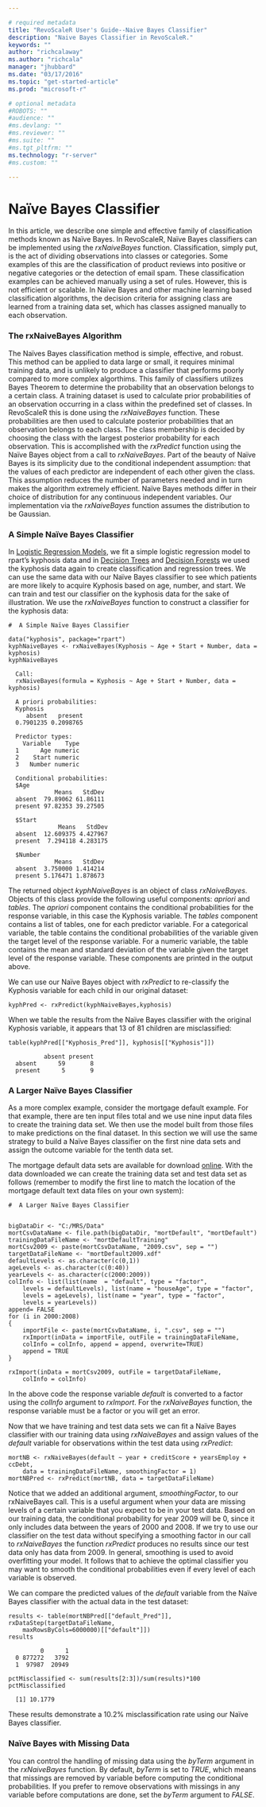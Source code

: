 ```yaml
---

# required metadata
title: "RevoScaleR User's Guide--Naive Bayes Classifier"
description: "Naive Bayes Classifier in RevoScaleR."
keywords: ""
author: "richcalaway"
ms.author: "richcala"
manager: "jhubbard"
ms.date: "03/17/2016"
ms.topic: "get-started-article"
ms.prod: "microsoft-r"

# optional metadata
#ROBOTS: ""
#audience: ""
#ms.devlang: ""
#ms.reviewer: ""
#ms.suite: ""
#ms.tgt_pltfrm: ""
ms.technology: "r-server"
#ms.custom: ""

---
```


# Naïve Bayes Classifier

In this article, we describe one simple and effective family of classification methods known as Naïve Bayes. In RevoScaleR, Naïve Bayes classifiers can be implemented using the *rxNaiveBayes* function. Classification, simply put, is the act of dividing observations into classes or categories. Some examples of this are the classification of product reviews into positive or negative categories or the detection of email spam. These classification examples can be achieved manually using a set of rules. However, this is not efficient or scalable. In Naïve Bayes and other machine learning based classification algorithms, the decision criteria for assigning class are learned from a training data set, which has classes assigned manually to each observation.

### The rxNaiveBayes Algorithm

The Naïves Bayes classification method is simple, effective, and robust. This method can be applied to data large or small, it requires minimal training data, and is unlikely to produce a classifier that performs poorly compared to more complex algorthims. This family of classifiers utilizes Bayes Theorem to determine the probability that an observation belongs to a certain class. A training dataset is used to calculate prior probabilities of an observation occurring in a class within the predefined set of classes. In RevoScaleR this is done using the *rxNaiveBayes* function. These probabilities are then used to calculate posterior probabilities that an observation belongs to each class. The class membership is decided by choosing the class with the largest posterior probability for each observation. This is accomplished with the *rxPredict* function using the Naïve Bayes object from a call to *rxNaiveBayes*. Part of the beauty of Naïve Bayes is its simplicity due to the conditional independent assumption: that the values of each predictor are independent of each other given the class. This assumption reduces the number of parameters needed and in turn makes the algorithm extremely efficient. Naïve Bayes methods differ in their choice of distribution for any continuous independent variables. Our implementation via the *rxNaiveBayes* function assumes the distribution to be Gaussian.

### A Simple Naïve Bayes Classifier

In [Logistic Regression Models](how-to-revoscaler-logistic-regression.md), we fit a simple logistic regression model to rpart’s kyphosis data and in [Decision Trees](how-to-revoscaler-decision-tree.md) and [Decision Forests](how-to-revoscaler-decision-forest.md) we used the kyphosis data again to create classification and regression trees. We can use the same data with our Naïve Bayes classifier to see which patients are more likely to acquire Kyphosis based on age, number, and start. We can train and test our classifier on the kyphosis data for the sake of illustration. We use the *rxNaiveBayes* function to construct a classifier for the kyphosis data:

	#  A Simple Naïve Bayes Classifier
	
	data("kyphosis", package="rpart")
	kyphNaiveBayes <- rxNaiveBayes(Kyphosis ~ Age + Start + Number, data = kyphosis)
	kyphNaiveBayes

	  Call:
	  rxNaiveBayes(formula = Kyphosis ~ Age + Start + Number, data = kyphosis)
	  
	  A priori probabilities:
	  Kyphosis
		 absent   present 
	  0.7901235 0.2098765 
	  
	  Predictor types:
		Variable    Type
	  1      Age numeric
	  2    Start numeric
	  3   Number numeric
	  
	  Conditional probabilities:
	  $Age
				 Means   StdDev
	  absent  79.89062 61.86111
	  present 97.82353 39.27505
	  
	  $Start
				  Means   StdDev
	  absent  12.609375 4.427967
	  present  7.294118 4.283175
	  
	  $Number
				 Means   StdDev
	  absent  3.750000 1.414214
	  present 5.176471 1.878673
	  
The returned object *kyphNaiveBayes* is an object of class *rxNaiveBayes*. Objects of this class provide the following useful components: *apriori* and *tables*. The *apriori* component contains the conditional probabilities for the response variable, in this case the Kyphosis variable. The *tables* component contains a list of tables, one for each predictor variable. For a categorical variable, the table contains the conditional probabilities of the variable given the target level of the response variable. For a numeric variable, the table contains the mean and standard deviation of the variable given the target level of the response variable. These components are printed in the output above.

We can use our Naïve Bayes object with *rxPredict* to re-classify the Kyphosis variable for each child in our original dataset:

	kyphPred <- rxPredict(kyphNaiveBayes,kyphosis)

When we table the results from the Naïve Bayes classifier with the original Kyphosis variable, it appears that 13 of 81 children are misclassified:

	table(kyphPred[["Kyphosis_Pred"]], kyphosis[["Kyphosis"]])

	          absent present
	  absent      59       8
	  present      5       9


### A Larger Naïve Bayes Classifier

As a more complex example, consider the mortgage default example. For that example, there are ten input files total and we use nine input data files to create the training data set. We then use the model built from those files to make predictions on the final dataset. In this section we will use the same strategy to build a Naïve Bayes classifier on the first nine data sets and assign the outcome variable for the tenth data set.

The mortgage default data sets are available for download [online](http://go.microsoft.com/fwlink/?LinkID=698896&clcid=0x409). With the data downloaded we can create the training data set and test data set as follows (remember to modify the first line to match the location of the mortgage default text data files on your own system):

	#  A Larger Naïve Bayes Classifier
	
	
	bigDataDir <- "C:/MRS/Data"
	mortCsvDataName <- file.path(bigDataDir, "mortDefault", "mortDefault")
	trainingDataFileName <- "mortDefaultTraining"
	mortCsv2009 <- paste(mortCsvDataName, "2009.csv", sep = "")
	targetDataFileName <- "mortDefault2009.xdf"
	defaultLevels <- as.character(c(0,1))
	ageLevels <- as.character(c(0:40))
	yearLevels <- as.character(c(2000:2009))
	colInfo <- list(list(name  = "default", type = "factor",
	    levels = defaultLevels), list(name = "houseAge", type = "factor",
	    levels = ageLevels), list(name = "year", type = "factor",
	    levels = yearLevels))
	append= FALSE
	for (i in 2000:2008)
	{
	    importFile <- paste(mortCsvDataName, i, ".csv", sep = "")
	    rxImport(inData = importFile, outFile = trainingDataFileName,
	    colInfo = colInfo, append = append, overwrite=TRUE)
	    append = TRUE
	}
	
	rxImport(inData = mortCsv2009, outFile = targetDataFileName, 
	    colInfo = colInfo)
	
In the above code the response variable *default* is converted to a factor using the *colInfo* argument to *rxImport*. For the *rxNaiveBayes* function, the response variable must be a factor or you will get an error.

Now that we have training and test data sets we can fit a Naïve Bayes classifier with our training data using *rxNaiveBayes* and assign values of the *default* variable for observations within the test data using *rxPredict*:

	mortNB <- rxNaiveBayes(default ~ year + creditScore + yearsEmploy + ccDebt,
		data = trainingDataFileName, smoothingFactor = 1)
	mortNBPred <- rxPredict(mortNB, data = targetDataFileName)

Notice that we added an additional argument, *smoothingFactor*, to our rxNaiveBayes call. This is a useful argument when your data are missing levels of a certain variable that you expect to be in your test data. Based on our training data, the conditional probability for year 2009 will be 0, since it only includes data between the years of 2000 and 2008. If we try to use our classifier on the test data without specifying a smoothing factor in our call to *rxNaiveBayes* the function *rxPredict* produces no results since our test data only has data from 2009. In general, smoothing is used to avoid overfitting your model. It follows that to achieve the optimal classifier you may want to smooth the conditional probabilities even if every level of each variable is observed.

We can compare the predicted values of the *default* variable from the Naïve Bayes classifier with the actual data in the test dataset:

	results <- table(mortNBPred[["default_Pred"]], rxDataStep(targetDataFileName, 
	    maxRowsByCols=6000000)[["default"]])
	results

	         0      1
	  0 877272   3792
	  1  97987  20949

	pctMisclassified <- sum(results[2:3])/sum(results)*100
	pctMisclassified

	  [1] 10.1779

These results demonstrate a 10.2% misclassification rate using our Naïve Bayes classifier.

### Naïve Bayes with Missing Data

You can control the handling of missing data using the *byTerm* argument in the *rxNaiveBayes* function. By default, *byTerm* is set to *TRUE*, which means that missings are removed by variable before computing the conditional probabilities. If you prefer to remove observations with missings in any variable before computations are done, set the *byTerm* argument to *FALSE*.
